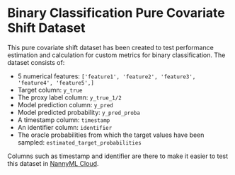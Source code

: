 # Binary Classification Pure Covariate Shift Dataset

This pure covariate shift dataset has been created to test performance estimation and calculation for custom metrics for binary classification.
The dataset consists of:

- 5 numerical features: `['feature1', 'feature2', 'feature3', 'feature4', 'feature5',]`
- Target column: `y_true`
- The proxy label column: `y_true_1/2`
- Model prediction column: `y_pred`
- Model predicted probability: `y_pred_proba`
- A timestamp column: `timestamp`
- An identifier column: `identifier`
- The oracle probabilities from which the target values have been sampled: `estimated_target_probabilities`

Columns such as timestamp and identifier are there to make it easier to test this dataset in [NannyML Cloud](https://docs.nannyml.com/cloud).
